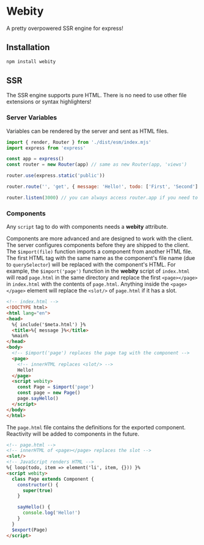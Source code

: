 # Webity

A pretty overpowered SSR engine for express!

## Installation

```sh
npm install webity
```

## SSR

The SSR engine supports pure HTML. There is no need to use other file extensions or syntax highlighters!

### Server Variables

Variables can be rendered by the server and sent as HTML files.

```js
import { render, Router } from './dist/esm/index.mjs'
import express from 'express'

const app = express()
const router = new Router(app) // same as new Router(app, 'views')

router.use(express.static('public'))

router.route('', 'get', { message: 'Hello!', todo: ['First', 'Second'] }) // app.get('/') and renders views/index.html

router.listen(3000) // you can always access router.app if you need to
```

### Components

Any `script` tag to do with components needs a **webity** attribute.

Components are more advanced and are designed to work with the client. The server configures components before they are shipped to the client. The `$import(file)` function imports a component from another HTML file. The first HTML tag with the same name as the component's file name (due to `querySelector`) will be replaced with the component's HTML. For example, the `$import('page')` function in the **webity** script of `index.html` will read `page.html` in the same directory and replace the first `<page></page>` in `index.html` with the contents of `page.html`. Anything inside the `<page></page>` element will replace the `<slot/>` of `page.html` if it has a slot. 

```html
<!-- index.html -->
<!DOCTYPE html>
<html lang="en">
<head>
  %{ include('$meta.html') }%
  <title>%{ message }%</title>
  %main%
</head>
<body>
  <!-- $import('page') replaces the page tag with the component -->
  <page>
    <!-- innerHTML replaces <slot/> -->
    Hello!
  </page>
  <script webity>
    const Page = $import('page')
    const page = new Page()
    page.sayHello()
  </script>
</body>
</html>
```

The `page.html` file contains the definitions for the exported component. Reactivity will be added to components in the future.

```html
<!-- page.html -->
<!-- innerHTML of <page></page> replaces the slot -->
<slot/>
<!-- JavaScript renders HTML -->
%{ loop(todo, item => element('li', item, {})) }%
<script webity>
  class Page extends Component {
    constructor() {
      super(true)
    }

    sayHello() {
      console.log('Hello!')
    }
  }
  $export(Page)
</script>
```